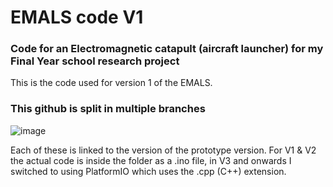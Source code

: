 # EMALS code V1
### Code for an Electromagnetic catapult (aircraft launcher) for my Final Year school research project
This is the code used for version 1 of the EMALS.
### This github is split in multiple branches
![image](https://github.com/user-attachments/assets/e13caacc-4a14-4776-8d65-57bd426dce22)

Each of these is linked to the version of the prototype version.
For V1 & V2 the actual code is inside the folder as a .ino file, in V3 and onwards I switched to using PlatformIO which uses the .cpp (C++) extension.

